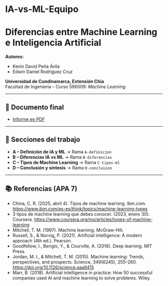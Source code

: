 # IA-vs-ML-Equipo
# Diferencias entre Machine Learning e Inteligencia Artificial

**Autores:**  
- Kevin David Peña Ávila  
- Edwin Daniel Rodríguez Cruz  

**Universidad de Cundinamarca, Extensión Chía**  
Facultad de Ingeniería – Curso 596009: *Machine Learning*  

---

## 📄 Documento final
- [Informe en PDF](code/Diferencias_entre_Machine_Learning_e_Inteligencia_Artificial.pdf)

---

## 📂 Secciones del trabajo
- **A – Definición de IA y ML** → Rama `A-definicion` 
- **B – Diferencias IA vs ML** → Rama `B-diferencias` 
- **C – Tipos de Machine Learning** → Rama `C-tipos-ml`
- **D – Conclusión y síntesis** → Rama `D-conclusion`

---

## 📚 Referencias (APA 7)
- China, C. R. (2025, abril 4). Tipos de machine learning. Ibm.com. https://www.ibm.com/es-es/think/topics/machine-learning-types
- 3 tipos de machine learning que debes conocer. (2023, enero 30). Coursera. https://www.coursera.org/mx/articles/types-of-machine-learning
- Mitchell, T. M. (1997). Machine learning. McGraw-Hill.
- Russell, S., & Norvig, P. (2021). Artificial intelligence: A modern approach (4th ed.). Pearson.
- Goodfellow, I., Bengio, Y., & Courville, A. (2016). Deep learning. MIT Press.
- Jordan, M. I., & Mitchell, T. M. (2015). Machine learning: Trends, perspectives, and prospects. Science, 349(6245), 255–260. https://doi.org/10.1126/science.aaa8415
- Marr, B. (2018). Artificial intelligence in practice: How 50 successful companies used AI and machine learning to solve problems. Wiley.

